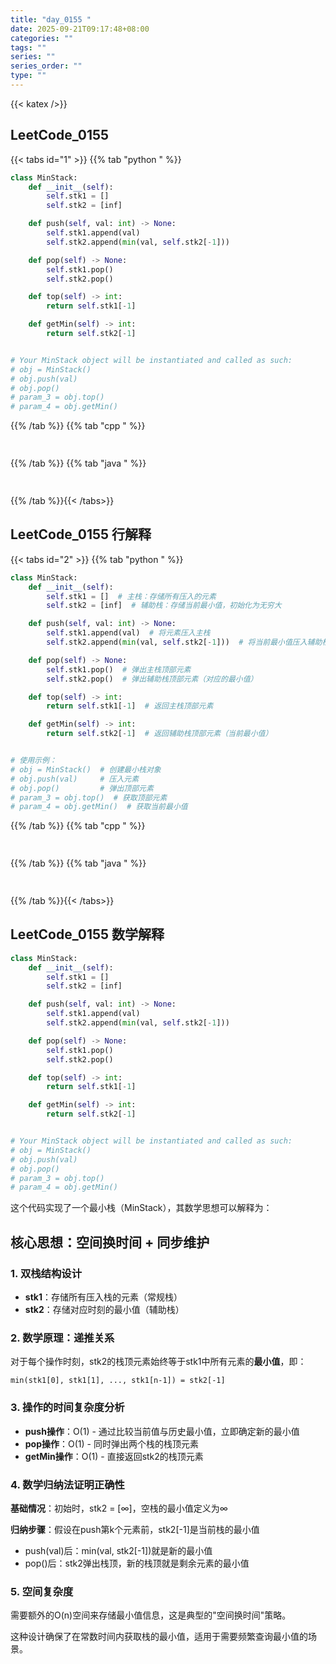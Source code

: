 ```yaml
---
title: "day_0155 "
date: 2025-09-21T09:17:48+08:00
categories: ""
tags: ""
series: ""
series_order: ""
type: ""
---
```


{{< katex />}}


## LeetCode_0155 

{{< tabs id="1" >}}
{{% tab "python " %}}

```python 
class MinStack:
    def __init__(self):
        self.stk1 = []
        self.stk2 = [inf]

    def push(self, val: int) -> None:
        self.stk1.append(val)
        self.stk2.append(min(val, self.stk2[-1]))

    def pop(self) -> None:
        self.stk1.pop()
        self.stk2.pop()

    def top(self) -> int:
        return self.stk1[-1]

    def getMin(self) -> int:
        return self.stk2[-1]


# Your MinStack object will be instantiated and called as such:
# obj = MinStack()
# obj.push(val)
# obj.pop()
# param_3 = obj.top()
# param_4 = obj.getMin() 
```

{{% /tab %}}
{{% tab "cpp " %}}

```cpp 
 
```

{{% /tab %}}
{{% tab "java " %}}

```java 
 
```

{{% /tab %}}{{< /tabs>}}

## LeetCode_0155  行解释

{{< tabs id="2" >}}
{{% tab "python " %}}

```python
class MinStack:
    def __init__(self):
        self.stk1 = []  # 主栈：存储所有压入的元素
        self.stk2 = [inf]  # 辅助栈：存储当前最小值，初始化为无穷大

    def push(self, val: int) -> None:
        self.stk1.append(val)  # 将元素压入主栈
        self.stk2.append(min(val, self.stk2[-1]))  # 将当前最小值压入辅助栈

    def pop(self) -> None:
        self.stk1.pop()  # 弹出主栈顶部元素
        self.stk2.pop()  # 弹出辅助栈顶部元素（对应的最小值）

    def top(self) -> int:
        return self.stk1[-1]  # 返回主栈顶部元素

    def getMin(self) -> int:
        return self.stk2[-1]  # 返回辅助栈顶部元素（当前最小值）


# 使用示例：
# obj = MinStack()  # 创建最小栈对象
# obj.push(val)     # 压入元素
# obj.pop()         # 弹出顶部元素
# param_3 = obj.top()  # 获取顶部元素
# param_4 = obj.getMin()  # 获取当前最小值
```

{{% /tab %}}
{{% tab "cpp " %}}

```cpp 
 
```

{{% /tab %}}
{{% tab "java " %}}

```java 
 
```

{{% /tab %}}{{< /tabs>}}

## LeetCode_0155  数学解释

```python 
class MinStack:
    def __init__(self):
        self.stk1 = []
        self.stk2 = [inf]

    def push(self, val: int) -> None:
        self.stk1.append(val)
        self.stk2.append(min(val, self.stk2[-1]))

    def pop(self) -> None:
        self.stk1.pop()
        self.stk2.pop()

    def top(self) -> int:
        return self.stk1[-1]

    def getMin(self) -> int:
        return self.stk2[-1]


# Your MinStack object will be instantiated and called as such:
# obj = MinStack()
# obj.push(val)
# obj.pop()
# param_3 = obj.top()
# param_4 = obj.getMin() 
```


这个代码实现了一个最小栈（MinStack），其数学思想可以解释为：

## 核心思想：空间换时间 + 同步维护

### 1. 双栈结构设计
- **stk1**：存储所有压入栈的元素（常规栈）
- **stk2**：存储对应时刻的最小值（辅助栈）

### 2. 数学原理：递推关系
对于每个操作时刻，stk2的栈顶元素始终等于stk1中所有元素的**最小值**，即：
```
min(stk1[0], stk1[1], ..., stk1[n-1]) = stk2[-1]
```

### 3. 操作的时间复杂度分析
- **push操作**：O(1) - 通过比较当前值与历史最小值，立即确定新的最小值
- **pop操作**：O(1) - 同时弹出两个栈的栈顶元素
- **getMin操作**：O(1) - 直接返回stk2的栈顶元素

### 4. 数学归纳法证明正确性
**基础情况**：初始时，stk2 = [∞]，空栈的最小值定义为∞

**归纳步骤**：假设在push第k个元素前，stk2[-1]是当前栈的最小值
- push(val)后：min(val, stk2[-1])就是新的最小值
- pop()后：stk2弹出栈顶，新的栈顶就是剩余元素的最小值

### 5. 空间复杂度
需要额外的O(n)空间来存储最小值信息，这是典型的"空间换时间"策略。

这种设计确保了在常数时间内获取栈的最小值，适用于需要频繁查询最小值的场景。
